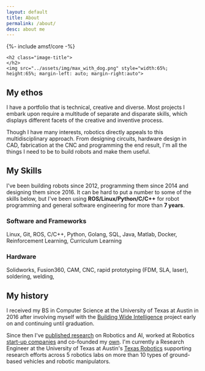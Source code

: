 ```yaml
---
layout: default
title: About
permalink: /about/
desc: about me
---
```

{%- include amsf/core -%}

<!-- Article wrapper, limit width -->
<article>

    <h2 class="image-title">
    </h2>
    <img src="../assets/img/max_with_dog.png" style="width:65%; height:65%; margin-left: auto; margin-right:auto">

</article>  

## My ethos
I have a portfolio that is technical, creative and diverse. Most projects I embark upon require a multitude of separate and disparate skills, which displays different facets of the creative and inventive process.

Though I have many interests, robotics directly appeals to this multidisciplinary approach. From designing circuits, hardware design in CAD, fabrication at the CNC and programming the end result, I'm all the things I need to be to build robots and make them useful.

## My Skills
I've been building robots since 2012, programming them since 2014 and designing them since 2016. It can be hard to put a number to some of the skills below, but I've been using **ROS/Linux/Python/C/C++** for robot programming and general software engineering for more than **7 years**.

### Software and Frameworks
Linux, Git, ROS, C/C++, Python, Golang, SQL, Java, Matlab, Docker, Reinforcement Learning, Curriculum Learning 

### Hardware
Solidworks, Fusion360, CAM, CNC, rapid prototyping (FDM, SLA, laser), soldering, welding, 


## My history
I received my BS in Computer Science at the University of Texas at Austin in 2016 after involving myself with the [Building Wide Intelligence](https://www.cs.utexas.edu/~larg/bwi_web/) project early on and continuing until graduation. 

Since then I've [published research](/publications) on Robotics and AI, worked at Robotics [start-up companies](https://www.diligentrobots.com/) and co-founded my [own](https://svenzva.com). I'm currently a Research Engineer at the University of Texas at Austin's [Texas Robotics](https://robotics.utexas.edu/) supporting research efforts across 5 robotics labs on more than 10 types of ground-based vehicles and robotic manipulators.


<!-- 

I have a porfolio that is technical, creative and diverse.
My many different projects show difference facets of both creative and inventive process. I have a penchent for thinking outside of the box in new and exciting ways.
My curiousity is an asset

-->
